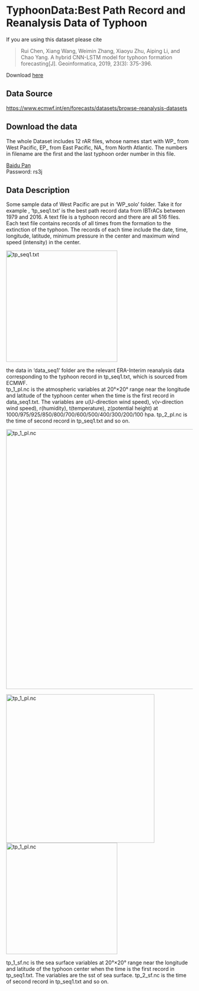 # TyphoonData:Best Path Record and Reanalysis Data of Typhoon 
If you are using this dataset please cite

>Rui Chen, Xiang Wang, Weimin Zhang, Xiaoyu Zhu, Aiping Li, and Chao Yang. A hybrid CNN-LSTM model for typhoon formation forecasting[J]. Geoinformatica, 2019, 23(3): 375-396.

Download [here](https://www.researchgate.net/profile/Chen-Rui-21/publication/333008232_A_hybrid_CNN-LSTM_model_for_typhoon_formation_forecasting/links/5f16633592851c1eff23c8be/A-hybrid-CNN-LSTM-model-for-typhoon-formation-forecasting.pdf)

## Data Source
https://www.ecmwf.int/en/forecasts/datasets/browse-reanalysis-datasets

## Download the data
The whole Dataset includes 12 rAR files, whose names start with WP_ from West Pacific, EP_ from East Pacific, NA_ from North Atlantic. The numbers in filename are the first and the last typhoon order number in this file.  

[Baidu Pan](https://pan.baidu.com/s/1-emRTY5jC-YvDFtT17A-QQ)  
Password:  rs3j

## Data Description
 
Some sample data of West Pacific are put in ‘WP_solo’ folder. Take it for example , ‘tp_seq1.txt’ is the best path record data from IBTrACs between 1979 and 2016. A text file is a typhoon record and there are all 516 files. Each text file contains records of all times from the formation to the extinction of the typhoon. The records of each time include the date, time, longitude, latitude, minimum pressure in the center and maximum wind speed (intensity) in the center.

<img src="https://github.com/wxnudt/Pictures/blob/main/tp_seq.png" width="300px" alt='tp_seq1.txt'>


the data in ‘data_seq1’ folder are the relevant ERA-Interim reanalysis data corresponding to the typhoon record in tp_seq1.txt, which is sourced from ECMWF.     
tp_1_pl.nc is the atmospheric variables at 20°×20° range near the longitude and latitude of the typhoon center when the time is the first record in data_seq1.txt. The variables are u(U-direction wind speed), v(v-direction wind speed), r(humidity), t(temperature), z(potential height) at 1000/975/925/850/800/700/600/500/400/300/200/100 hpa. tp_2_pl.nc is the time of second record in tp_seq1.txt and so on.

<img src="https://github.com/wxnudt/Pictures/blob/main/pl.png" width="700px" alt='tp_1_pl.nc'>

<img src="https://github.com/wxnudt/Pictures/blob/main/pl1.png" width="400px" alt='tp_1_pl.nc'><img src="https://github.com/wxnudt/Pictures/blob/main/pl11.png" width="300px" alt='tp_1_pl.nc'>

tp_1_sf.nc is the sea surface variables at 20°×20° range near the longitude and latitude of the typhoon center when the time is the first record in tp_seq1.txt. The variables are the sst of sea surface. tp_2_sf.nc is the time of second record in tp_seq1.txt and so on.
